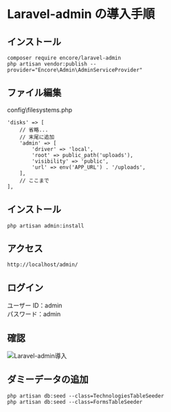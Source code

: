 # Laravel-admin の導入手順

## インストール

`composer require encore/laravel-admin` <br>
`php artisan vendor:publish --provider="Encore\Admin\AdminServiceProvider"`

## ファイル編集

config\filesystems.php

```
'disks' => [
    // 省略...
    // 末尾に追加
    'admin' => [
        'driver' => 'local',
        'root' => public_path('uploads'),
        'visibility' => 'public',
        'url' => env('APP_URL') . '/uploads',
    ],
    // ここまで
],
```

## インストール

`php artisan admin:install`

## アクセス

`http://localhost/admin/`

## ログイン

ユーザー ID：admin <br>
パスワード：admin

## 確認

![Laravel-admin導入](https://github.com/kousuke1092/Laravel_Practice_2023/assets/73762800/69ec7359-6adb-4c2d-9fe6-844cf190d2a2)

## ダミーデータの追加
`php artisan db:seed --class=TechnologiesTableSeeder`<br>
`php artisan db:seed --class=FormsTableSeeder`

